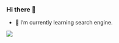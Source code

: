 ### Hi there 👋

<!--
**rosefun/rosefun** is a ✨ _special_ ✨ repository because its `README.md` (this file) appears on your GitHub profile.

Here are some ideas to get you started:

- 🔭 I’m currently working on ...
- 🌱 I’m currently learning ...
- 👯 I’m looking to collaborate on ...
- 🤔 I’m looking for help with ...
- 💬 Ask me about ...
- 📫 How to reach me: ...
- 😄 Pronouns: ...
- ⚡ Fun fact: ...
-->

- 🌱 I’m currently learning search engine.

<a href="https://github.com/rosefun/SemiSupervised">
  <img align="center" src="https://github-readme-stats.vercel.app/api/pin/?username=rosefun&repo=semisupervised&cache_seconds=18000&theme=radical" />
</a>
